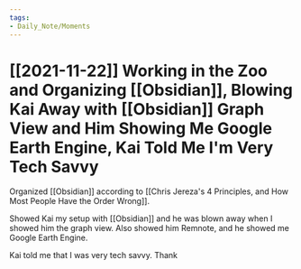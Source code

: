 ```yaml
---
tags:
- Daily_Note/Moments
---
```


# [[2021-11-22]] Working in the Zoo and Organizing [[Obsidian]], Blowing Kai Away with [[Obsidian]] Graph View and Him Showing Me Google Earth Engine, Kai Told Me I'm Very Tech Savvy



Organized [[Obsidian]] according to [[Chris Jereza's 4 Principles, and How Most People Have the Order Wrong]].

Showed Kai my setup with [[Obsidian]] and he was blown away when I showed him the graph view. Also showed him Remnote, and he showed me Google Earth Engine.

Kai told me that I was very tech savvy. Thank